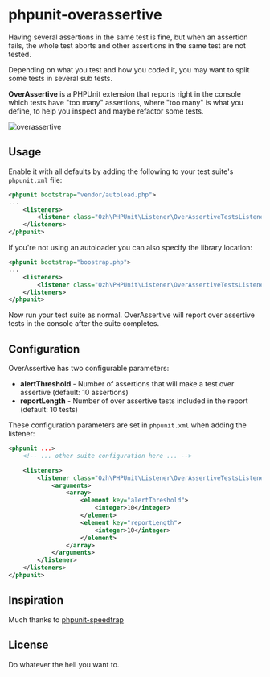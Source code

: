 # phpunit-overassertive

Having several assertions in the same test is fine, but when an assertion fails,
the whole test aborts and other assertions in the same test are not tested.

Depending on what you test and how you coded it, you may want to split some tests
in several sub tests.

**OverAssertive** is a PHPUnit extension that reports right in the console
which tests have "too many" assertions, where "too many" is what you define, to
help you inspect and maybe refactor some tests.

![overassertive](https://cloud.githubusercontent.com/assets/223647/7969423/0d90aaee-0a37-11e5-9f40-a7d29c613017.png)

## Usage

Enable it with all defaults by adding the following to your test suite's `phpunit.xml` file:

```xml
<phpunit bootstrap="vendor/autoload.php">
...
    <listeners>
        <listener class="Ozh\PHPUnit\Listener\OverAssertiveTestsListener" />
    </listeners>
</phpunit>
```

If you're not using an autoloader you can also specify the library location:

```xml
<phpunit bootstrap="boostrap.php">
...
    <listeners>
        <listener class="Ozh\PHPUnit\Listener\OverAssertiveTestsListener" file="/path/to/OverAssertiveTestsListener.php" />
    </listeners>
</phpunit>
```

Now run your test suite as normal. OverAssertive will report over assertive tests in the console after the suite completes.

## Configuration

OverAssertive has two configurable parameters:

* **alertThreshold** - Number of assertions that will make a test over assertive (default: 10 assertions)
* **reportLength** - Number of over assertive tests included in the report (default: 10 tests)

These configuration parameters are set in `phpunit.xml` when adding the listener:

```xml
<phpunit ...>
    <!-- ... other suite configuration here ... -->

    <listeners>
        <listener class="Ozh\PHPUnit\Listener\OverAssertiveTestsListener">
            <arguments>
                <array>
                    <element key="alertThreshold">
                        <integer>10</integer>
                    </element>
                    <element key="reportLength">
                        <integer>10</integer>
                    </element>
                </array>
            </arguments>
        </listener>
    </listeners>
</phpunit>
```

## Inspiration

Much thanks to [phpunit-speedtrap](https://github.com/johnkary/phpunit-speedtrap)

## License

Do whatever the hell you want to.
